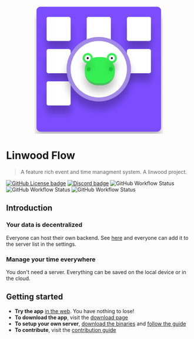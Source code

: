 <p align="center">
  <img src="https://raw.githubusercontent.com/LinwoodCloud/Flow/develop/app/images/logo.png" width="350px">
</p>

# Linwood Flow

> A feature rich event and time managment system. A linwood project.

[![GitHub License badge](https://img.shields.io/github/license/LinwoodCloud/Flow?style=for-the-badge)](https://github.com/LinwoodCloud/Flow/blob/main/LICENSE)
[![Discord badge](https://img.shields.io/discord/735424757142519848?style=for-the-badge)](https://discord.linwood.tk)
![GitHub Workflow Status](https://img.shields.io/github/workflow/status/LinwoodCloud/Flow/Build?label=build&style=for-the-badge)
![GitHub Workflow Status](https://img.shields.io/github/workflow/status/LinwoodCloud/Flow/Documentation?label=docs&style=for-the-badge)
![GitHub Workflow Status](https://img.shields.io/github/workflow/status/LinwoodCloud/Flow/Tests?label=tests&style=for-the-badge)


## Introduction

### Your data is decentralized

Everyone can host their own backend. See [here](https://docs.flow.linwood.tk/server/getting-started) and everyone can
add it to the server list in the settings.

### Manage your time everywhere

You don't need a server. Everything can be saved on the local device or in the cloud.
## Getting started

* **Try the app** [in the web](https://flow.linwood.tk). You have nothing to lose!
* **To download the app**, visit the [download page](https://docs.flow.linwood.tk/download)
* **To setup your own server**, [download the binaries](https://docs.flow.linwood.tk/download) and [follow the guide](https://docs.flow.linwood.tk/server)
* **To contribute**, visit the [contribution guide](CONTRIBUTING.md)
